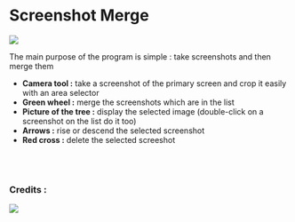 <h1>Screenshot Merge</h1>

<img src="http://i.imgur.com/cxNFIfu.png"/>

<p>The main purpose of the program is simple : take screenshots and then merge them</p>

<ul>
<li><b>Camera tool :</b> take a screenshot of the primary screen and crop it easily with an area selector</li>
<li><b>Green wheel :</b> merge the screenshots which are in the list</li>
<li><b>Picture of the tree :</b> display the selected image (double-click on a screenshot on the list do it too)</li>
<li><b>Arrows :</b> rise or descend the selected screenshot</li>
<li><b>Red cross :</b> delete the selected screeshot</li>
</ul>

<br/><br/><h3>Credits :</h3>
<img src="http://i.imgur.com/NK3t0lS.png" />
